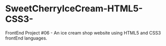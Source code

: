 # SweetCherryIceCream-HTML5-CSS3-
FrontEnd Project #06 - An ice cream shop website using HTML5 and CSS3 frontEnd languages.
